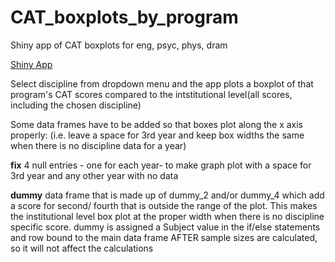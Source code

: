 # CAT_boxplots_by_program
Shiny app of CAT boxplots for eng, psyc, phys, dram

[Shiny App](https://baileyp.shinyapps.io/CAT_boxplots_by_program)


Select discipline from dropdown menu and the app plots a boxplot of that program's CAT scores compared to the intstitutional level(all scores, including the chosen discipline)


Some data frames have to be added so that boxes plot along the x axis properly: (i.e. leave a space for 3rd year and keep box widths the same when there is no discipline data for a year)

<b>fix</b>
4 null entries - one for each year- to make graph plot with a space for 3rd year and any other year with no data

<b>dummy</b>
data frame that is made up of dummy_2 and/or dummy_4 which add a score for second/ fourth that is outside the range of the plot. This makes the institutional level box plot at the proper width when there is no discipline specific score. dummy is assigned a Subject value in the if/else statements and row bound to the main data frame AFTER sample sizes are calculated, so it will not affect the calculations
